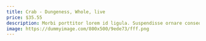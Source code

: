 ```yaml
---
title: Crab - Dungeness, Whole, live
price: $35.55
description: Morbi porttitor lorem id ligula. Suspendisse ornare consequat lectus. In est risus, auctor sed, tristique in, tempus sit amet, sem.
image: https://dummyimage.com/800x500/9ede73/fff.png
---
```

